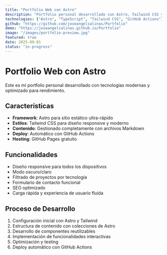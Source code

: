 ```yaml
---
title: "Portfolio Web con Astro"
description: "Portfolio personal desarrollado con Astro, Tailwind CSS y desplegado en GitHub Pages"
technologies: ["Astro", "TypeScript", "Tailwind CSS", "GitHub Actions"]
github: "https://github.com/joseangelsalinas/Portfolio"
demo: "https://joseangelsalinas.github.io/Portfolio"
image: "/images/portfolio-preview.jpg"
featured: true
date: 2025-09-01
status: "in-progress"
---
```


# Portfolio Web con Astro

Este es mi portfolio personal desarrollado con tecnologías modernas y optimizado para rendimiento.

## Características

- **Framework**: Astro para sitio estático ultra-rápido
- **Estilos**: Tailwind CSS para diseño responsive y moderno
- **Contenido**: Gestionado completamente con archivos Markdown
- **Deploy**: Automático con GitHub Actions
- **Hosting**: GitHub Pages gratuito

## Funcionalidades

- Diseño responsive para todos los dispositivos
- Modo oscuro/claro
- Filtrado de proyectos por tecnología
- Formulario de contacto funcional
- SEO optimizado
- Carga rápida y experiencia de usuario fluida

## Proceso de Desarrollo

1. Configuración inicial con Astro y Tailwind
2. Estructura de contenido con colecciones de Astro
3. Desarrollo de componentes reutilizables
4. Implementación de funcionalidades interactivas
5. Optimización y testing
6. Deploy automático con GitHub Actions
